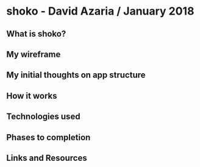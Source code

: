 # shoko - David Azaria / January 2018

## What is shoko?

## My wireframe

## My initial thoughts on app structure 

## How it works

## Technologies used

## Phases to completion

## Links and Resources
